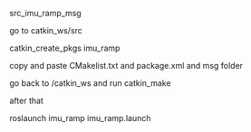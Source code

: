 src_imu_ramp_msg

go to catkin_ws/src

catkin_create_pkgs imu_ramp

copy and paste CMakelist.txt and package.xml and msg folder

go back to /catkin_ws and run catkin_make


after that

roslaunch imu_ramp imu_ramp.launch
